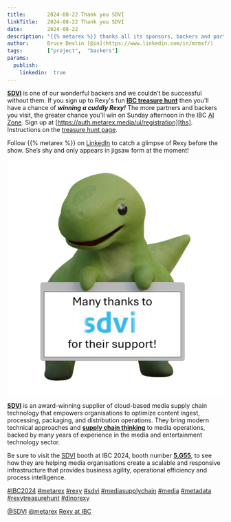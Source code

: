 ```yaml
---
title:       2024-08-22 Thank you SDVI
linkTitle:   2024-08-22 Thank you SDVI
date:        2024-08-22
description: "{{% metarex %}} thanks all its sponsors, backers and partners"
author:      Bruce Devlin [@in](https://www.linkedin.com/in/mrmxf/)
tags:        ["project",  "backers"]
params:
  publish:
    linkedin:  true
---
```



**[SDVI][sdvi]** is one of our wonderful backers and we couldn’t be successful
without them. If you sign up to Rexy's fun **[IBC treasure hunt][ths]** then
you'll have a chance of ***winning a cuddly Rexy!*** The more partners and
backers you visit, the greater chance you'll win on Sunday afternoon in the IBC
[AI Zone][rxydraw]. Sign up at [https://auth.metarex.media/ui/registration][ths].
Instructions on the [treasure hunt page][thp].

Follow {{% metarex %}} on [LinkedIn][limrx] to catch a glimpse of Rexy before
the show. She’s shy and only appears in jigsaw form at the moment!

<img class="ui centered bordered rounded image" src="featured-sdvi.png" alt="sdvi">

**[SDVI][sdvi]** is an award-winning supplier of cloud-based media supply chain
technology that empowers organisations to optimize content ingest, processing,
packaging, and distribution operations. They bring modern technical approaches
and **[supply chain thinking][rally]** to media operations, backed by many
years of experience in the media and entertainment technology sector.

Be sure to visit the [SDVI][sdvi] booth at IBC 2024, booth number
**[5.G55][booth]**, to see how they are helping media organisations create a
scalable and responsive infrastructure that provides business agility,
operational efficiency and process intelligence.

[#IBC2024](https://www.linkedin.com/search/results/all/?keywords=%23IBC2024)
[#metarex](https://www.linkedin.com/search/results/all/?keywords=%23metarex)
[#rexy](https://www.linkedin.com/search/results/all/?keywords=%23rexy)
[#sdvi](https://www.linkedin.com/search/results/all/?keywords=%23sdvi)
[#mediasupplychain](https://www.linkedin.com/search/results/all/?keywords=%23mediasupplychain)
[#media](https://www.linkedin.com/search/results/all/?keywords=%23media)
[#metadata](https://www.linkedin.com/search/results/all/?keywords=%23metadata)
[#rexytreasurehunt](https://www.linkedin.com/search/results/all/?keywords=%23rexytreasurehunt)
[#dinorexy](https://www.linkedin.com/search/results/all/?keywords=%23dinorexy)

<i class="linkedin icon"></i>[@SDVI](https://www.linkedin.com/company/sdvi-corporation/)
<i class="linkedin icon"></i>[@metarex][limrx]
<i class="linkedin icon"></i>[Rexy at IBC][lirxy]

[sdvi]:  https://sdvi.com
[rally]: https://sdvi.com/platform/
[booth]: https://ibc2024.mapyourshow.com/8_0/floorplan/?hallID=K&selectedBooth=5.G55


[limrx]:   https://uk.linkedin.com/company/metarex-media
[lirxy]:   https://www.linkedin.com/search/results/all/?keywords=%23ibc2024%20%23metarex%20%23rexy
[rxydraw]: https://ibc2024.mapyourshow.com/8_0/floorplan/?st=keyword&hallID=J&sv=V-NOVA&selectedBooth=14.AI03
[ths]:     https://auth.metarex.media/ui/registration
[thp]:     /project/treasure-hunt/
